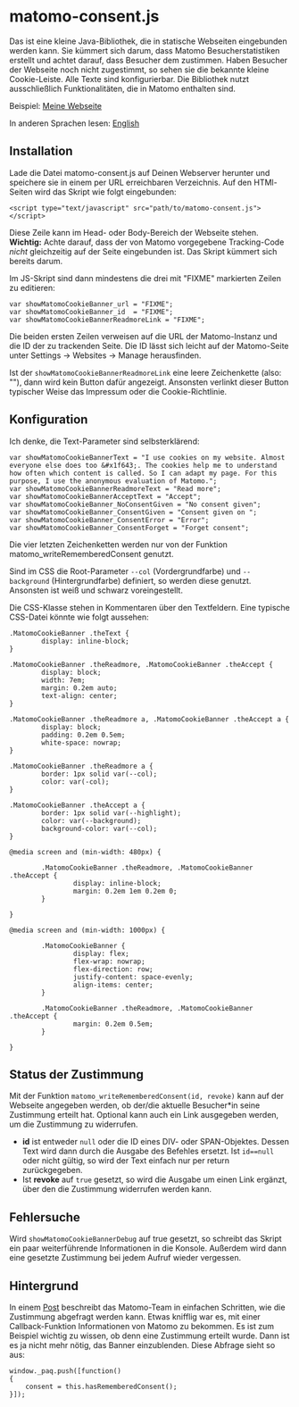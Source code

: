 # matomo-consent.js

Das ist eine kleine Java-Bibliothek, die in statische Webseiten eingebunden werden kann. Sie kümmert sich darum, dass Matomo Besucherstatistiken erstellt und achtet darauf, dass Besucher dem zustimmen. Haben Besucher der Webseite noch nicht zugestimmt, so sehen sie die bekannte kleine Cookie-Leiste. Alle Texte sind konfigurierbar. Die Bibliothek nutzt ausschließlich Funktionalitäten, die in Matomo enthalten sind. 

Beispiel: [Meine Webseite](https://www.gestreift.net)

In anderen Sprachen lesen: [English](https://github.com/aroesler-privat/matomo-consent-js/blob/main/README.md)

## Installation
Lade die Datei matomo-consent.js auf Deinen Webserver herunter und speichere sie in einem per URL erreichbaren Verzeichnis. Auf den HTMl-Seiten wird das Skript wie folgt eingebunden:
```
<script type="text/javascript" src="path/to/matomo-consent.js"></script>
```
Diese Zeile kann im Head- oder Body-Bereich der Webseite stehen. **Wichtig:** Achte darauf, dass der von Matomo vorgegebene Tracking-Code _nicht_ gleichzeitig auf der Seite eingebunden ist. Das Skript kümmert sich bereits darum.

Im JS-Skript sind dann mindestens die drei mit "FIXME" markierten Zeilen zu editieren:
```
var showMatomoCookieBanner_url = "FIXME";
var showMatomoCookieBanner_id  = "FIXME";
var showMatomoCookieBannerReadmoreLink = "FIXME";

```
Die beiden ersten Zeilen verweisen auf die URL der Matomo-Instanz und die ID der zu trackenden Seite. Die ID lässt sich leicht auf der Matomo-Seite unter Settings -> Websites -> Manage herausfinden.

Ist der `showMatomoCookieBannerReadmoreLink` eine leere Zeichenkette (also: ""), dann wird kein Button dafür angezeigt. Ansonsten verlinkt dieser Button typischer Weise das Impressum oder die Cookie-Richtlinie. 

## Konfiguration
Ich denke, die Text-Parameter sind selbsterklärend:
```
var showMatomoCookieBannerText = "I use cookies on my website. Almost everyone else does too &#x1f643;. The cookies help me to understand how often which content is called. So I can adapt my page. For this purpose, I use the anonymous evaluation of Matomo.";
var showMatomoCookieBannerReadmoreText = "Read more";
var showMatomoCookieBannerAcceptText = "Accept";
var showMatomoCookieBanner_NoConsentGiven = "No consent given";
var showMatomoCookieBanner_ConsentGiven = "Consent given on ";
var showMatomoCookieBanner_ConsentError = "Error";
var showMatomoCookieBanner_ConsentForget = "Forget consent";
```
Die vier letzten Zeichenketten werden nur von der Funktion matomo_writeRememberedConsent genutzt.

Sind im CSS die Root-Parameter `--col` (Vordergrundfarbe) und `--background` (Hintergrundfarbe) definiert, so werden diese genutzt. Ansonsten ist weiß und schwarz voreingestellt.

Die CSS-Klasse stehen in Kommentaren über den Textfeldern. Eine typische CSS-Datei könnte wie folgt aussehen:
```
.MatomoCookieBanner .theText {
        display: inline-block;
}

.MatomoCookieBanner .theReadmore, .MatomoCookieBanner .theAccept {
        display: block;
        width: 7em;
        margin: 0.2em auto;
        text-align: center;
}

.MatomoCookieBanner .theReadmore a, .MatomoCookieBanner .theAccept a {
        display: block;
        padding: 0.2em 0.5em;
        white-space: nowrap;
}

.MatomoCookieBanner .theReadmore a {
        border: 1px solid var(--col);
        color: var(-col);
}

.MatomoCookieBanner .theAccept a {
        border: 1px solid var(--highlight);
        color: var(--background);
        background-color: var(--col);
}

@media screen and (min-width: 480px) {

        .MatomoCookieBanner .theReadmore, .MatomoCookieBanner .theAccept {
                display: inline-block;
                margin: 0.2em 1em 0.2em 0;
        }

}

@media screen and (min-width: 1000px) {

        .MatomoCookieBanner {
                display: flex;
                flex-wrap: nowrap;
                flex-direction: row;
                justify-content: space-evenly;
                align-items: center;
        }

        .MatomoCookieBanner .theReadmore, .MatomoCookieBanner .theAccept {
                margin: 0.2em 0.5em;
        }

}
```
## Status der Zustimmung
Mit der Funktion `matomo_writeRememberedConsent(id, revoke)` kann auf der Webseite angegeben werden, ob der/die aktuelle Besucher*in seine Zustimmung erteilt hat. Optional kann auch ein Link ausgegeben werden, um die Zustimmung zu widerrufen. 

* **id** ist entweder `null` oder die ID eines DIV- oder SPAN-Objektes. Dessen Text wird dann durch die Ausgabe des Befehles ersetzt. Ist `id==null` oder nicht gültig, so wird der Text einfach nur per return zurückgegeben. 
* Ist **revoke** auf `true` gesetzt, so wird die Ausgabe um einen Link ergänzt, über den die Zustimmung widerrufen werden kann.

## Fehlersuche
Wird `showMatomoCookieBannerDebug` auf true gesetzt, so schreibt das Skript ein paar weiterführende Informationen in die Konsole. Außerdem wird dann eine gesetzte Zustimmung bei jedem Aufruf wieder vergessen.

## Hintergrund
In einem [Post](https://developer.matomo.org/guides/tracking-consent) beschreibt das Matomo-Team in einfachen Schritten, wie die Zustimmung abgefragt werden kann. Etwas knifflig war es, mit einer Callback-Funktion Informationen von Matomo zu bekommen. Es ist zum Beispiel wichtig zu wissen, ob denn eine Zustimmung erteilt wurde. Dann ist es ja nicht mehr nötig, das Banner einzublenden. Diese Abfrage sieht so aus:
```
window._paq.push([function()
{
	consent = this.hasRememberedConsent();
}]);
```
